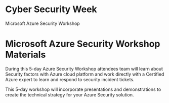 # Cyber Security Week
Microsoft Azure Security Workshop
# Microsoft Azure Security Workshop Materials
During this 5-day Azure Security Workshop attendees team will learn about Security factors with Azure cloud platform and work directly with a Certified Azure expert to learn and respond to security incident tickets.

This 5-day workshop will incorporate presentations and demonstrations to create the technical strategy for your Azure Security solution.
